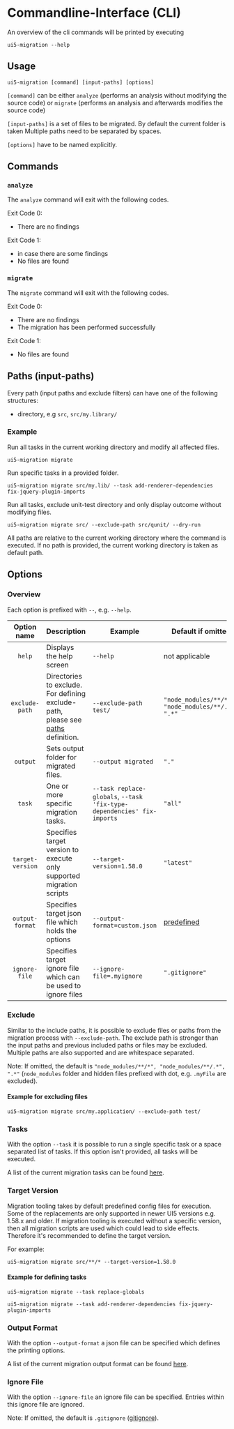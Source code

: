 # Commandline-Interface (CLI)

An overview of the cli commands will be printed by executing
```shell
ui5-migration --help
```

## Usage

```shell
ui5-migration [command] [input-paths] [options]
```

```[command]``` can be either `analyze` (performs an analysis without modifying the source code) or `migrate` (performs an analysis and afterwards modifies the source code)

```[input-paths]``` is a set of files to be migrated. By default the current folder is taken
Multiple paths need to be separated by spaces.

```[options]``` have to be named explicitly.

## Commands

### ```analyze```

The ```analyze``` command will exit with the following codes.

Exit Code 0:

* There are no findings

Exit Code 1:

* in case there are some findings
* No files are found

### ```migrate```

The ```migrate``` command will exit with the following codes.

Exit Code 0:

* There are no findings
* The migration has been performed successfully

Exit Code 1:

* No files are found

## Paths (input-paths)

Every path (input paths and exclude filters) can have one of the following structures:

- directory, e.g `src`, `src/my.library/`

### Example

Run all tasks in the current working directory and modify all affected files.

```shell
ui5-migration migrate
```

Run specific tasks in a provided folder.

```shell
ui5-migration migrate src/my.lib/ --task add-renderer-dependencies fix-jquery-plugin-imports
```

Run all tasks, exclude unit-test directory and only display outcome without modifying files.

```shell
ui5-migration migrate src/ --exclude-path src/qunit/ --dry-run
```

All paths are relative to the current working directory where the command is executed.
If no path is provided, the current working directory is taken as default path.

## Options

### Overview

Each option is prefixed with `--`, e.g. `--help`.

| Option name | Description              | Example | Default if omitted |
|:-----------:|:-------------------------|---------|---------|
| `help`| Displays the help screen | `--help` | not applicable |
| `exclude-path` | Directories to exclude. For defining exclude-path, please see [paths](#paths) definition. | `--exclude-path test/` | `"node_modules/**/*", "node_modules/**/.*", ".*"` |
| `output` |  Sets output folder for migrated files. | `--output migrated` | `"."`
| `task` | One or more specific migration tasks. | `--task replace-globals`, `--task 'fix-type-dependencies' fix-imports` | `"all"` |
| `target-version` | Specifies target version to execute only supported migration scripts | `--target-version=1.58.0` | `"latest"` |
| `output-format` | Specifies target json file which holds the options | `--output-format=custom.json` | [predefined](./print.md) |
| `ignore-file` | Specifies target ignore file which can be used to ignore files | `--ignore-file=.myignore` | `".gitignore"` |

### Exclude

Similar to the include paths, it is possible to exclude files or paths from the migration process with `--exclude-path`.
The exclude path is stronger than the input paths and previous included paths or files may be excluded.
Multiple paths are also supported and are whitespace separated.

Note: If omitted, the default is `"node_modules/**/*", "node_modules/**/.*", ".*"` (`node_modules` folder and hidden files prefixed with dot, e.g. `.myFile` are excluded).

#### Example for excluding files

```shell
ui5-migration migrate src/my.application/ --exclude-path test/
```

### Tasks

 With the option `--task` it is possible to run a single specific task or a space separated list of tasks.
 If this option isn't provided, all tasks will be executed.

A list of the current migration tasks can be found [here](./tasks.md).


### Target Version

Migration tooling takes by default predefined config files for execution. Some of the replacements are only supported in newer UI5 versions e.g. 1.58.x and older. If migration tooling is executed without a specific version, then all migration scripts are used which could lead to side effects. Therefore it's recommended to define the target version.

For example:

```shell
ui5-migration migrate src/**/* --target-version=1.58.0
```


#### Example for defining tasks

```shell
ui5-migration migrate --task replace-globals
```

```shell
ui5-migration migrate --task add-renderer-dependencies fix-jquery-plugin-imports
```

### Output Format

With the option `--output-format` a json file can be specified which defines the printing options.

A list of the current migration output format can be found [here](./print.md).


### Ignore File

With the option `--ignore-file` an ignore file can be specified. Entries within this ignore file are ignored.

Note: If omitted, the default is `.gitignore` ([gitignore](https://git-scm.com/docs/gitignore)).

